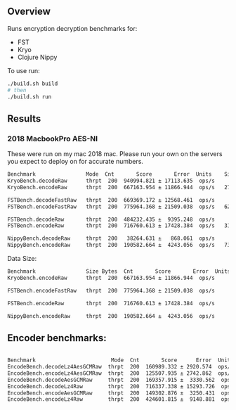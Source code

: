 ## Overview

Runs encryption decryption benchmarks for:

  * FST
  * Kryo
  * Clojure Nippy


To use run:

```bash
./build.sh build
# then
./build.sh run
```


## Results


### 2018 MacbookPro AES-NI 
These were run on my mac 2018 mac.
Please run your own on the servers you expect to deploy on for accurate numbers.

```bash
Benchmark                Mode  Cnt       Score       Error  Units    Size Bytes
KryoBench.decodeRaw      thrpt  200  940994.821 ± 17113.635  ops/s    
KryoBench.encodeRaw      thrpt  200  667163.954 ± 11866.944  ops/s   274

FSTBench.decodeFastRaw   thrpt  200  669369.172 ± 12568.461  ops/s
FSTBench.encodeFastRaw   thrpt  200  775964.368 ± 21509.038  ops/s   621

FSTBench.decodeRaw       thrpt  200  484232.435 ±  9395.248  ops/s
FSTBench.encodeRaw       thrpt  200  716760.613 ± 17428.384  ops/s   318

NippyBench.decodeRaw     thrpt  200   38264.631 ±   868.061  ops/s
NippyBench.encodeRaw     thrpt  200  190582.664 ±  4243.056  ops/s   734


```

Data Size:

```bash
Benchmark                Size Bytes  Cnt       Score       Error  Units
KryoBench.encodeRaw      thrpt  200  667163.954 ± 11866.944  ops/s

FSTBench.encodeFastRaw   thrpt  200  775964.368 ± 21509.038  ops/s

FSTBench.encodeRaw       thrpt  200  716760.613 ± 17428.384  ops/s

NippyBench.encodeRaw     thrpt  200  190582.664 ±  4243.056  ops/s
```


## Encoder benchmarks:

```bash

Benchmark                        Mode  Cnt       Score      Error  Units
EncodeBench.decodeLz4AesGCMRaw  thrpt  200  160989.332 ± 2920.574  ops/s
EncodeBench.encodeLz4AesGCMRaw  thrpt  200  125507.935 ± 2742.862  ops/s
EncodeBench.decodeAesGCMRaw     thrpt  200  169357.915 ±  3330.562  ops/s
EncodeBench.decodeLz4Raw        thrpt  200  716337.338 ± 15293.726  ops/s
EncodeBench.encodeAesGCMRaw     thrpt  200  149302.876 ±  3250.431  ops/s
EncodeBench.encodeLz4Raw        thrpt  200  424601.815 ±  9148.881  ops/s


```